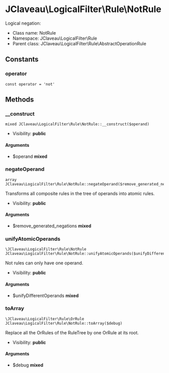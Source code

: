 JClaveau\LogicalFilter\Rule\NotRule
===============

Logical negation:




* Class name: NotRule
* Namespace: JClaveau\LogicalFilter\Rule
* Parent class: JClaveau\LogicalFilter\Rule\AbstractOperationRule



Constants
----------


### operator

    const operator = 'not'







Methods
-------


### __construct

    mixed JClaveau\LogicalFilter\Rule\NotRule::__construct($operand)





* Visibility: **public**


#### Arguments
* $operand **mixed**



### negateOperand

    array JClaveau\LogicalFilter\Rule\NotRule::negateOperand($remove_generated_negations)

Transforms all composite rules in the tree of operands into
atomic rules.



* Visibility: **public**


#### Arguments
* $remove_generated_negations **mixed**



### unifyAtomicOperands

    \JClaveau\LogicalFilter\Rule\NotRule JClaveau\LogicalFilter\Rule\NotRule::unifyAtomicOperands($unifyDifferentOperands)

Not rules can only have one operand.



* Visibility: **public**


#### Arguments
* $unifyDifferentOperands **mixed**



### toArray

    \JClaveau\LogicalFilter\Rule\OrRule JClaveau\LogicalFilter\Rule\NotRule::toArray($debug)

Replace all the OrRules of the RuleTree by one OrRule at its root.



* Visibility: **public**


#### Arguments
* $debug **mixed**


